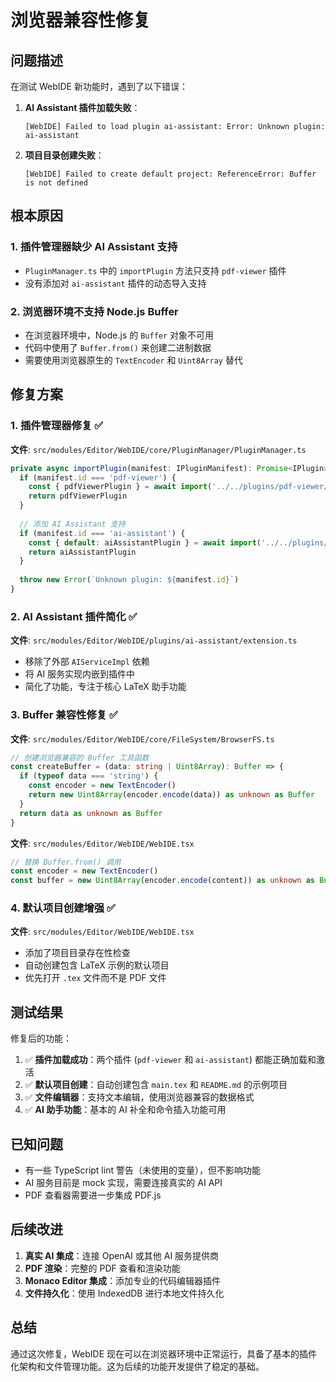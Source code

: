 # 浏览器兼容性修复

## 问题描述

在测试 WebIDE 新功能时，遇到了以下错误：

1. **AI Assistant 插件加载失败**：
   ```
   [WebIDE] Failed to load plugin ai-assistant: Error: Unknown plugin: ai-assistant
   ```

2. **项目目录创建失败**：
   ```
   [WebIDE] Failed to create default project: ReferenceError: Buffer is not defined
   ```

## 根本原因

### 1. 插件管理器缺少 AI Assistant 支持
- `PluginManager.ts` 中的 `importPlugin` 方法只支持 `pdf-viewer` 插件
- 没有添加对 `ai-assistant` 插件的动态导入支持

### 2. 浏览器环境不支持 Node.js Buffer
- 在浏览器环境中，Node.js 的 `Buffer` 对象不可用
- 代码中使用了 `Buffer.from()` 来创建二进制数据
- 需要使用浏览器原生的 `TextEncoder` 和 `Uint8Array` 替代

## 修复方案

### 1. 插件管理器修复 ✅

**文件**: `src/modules/Editor/WebIDE/core/PluginManager/PluginManager.ts`

```typescript
private async importPlugin(manifest: IPluginManifest): Promise<IPlugin> {
  if (manifest.id === 'pdf-viewer') {
    const { pdfViewerPlugin } = await import('../../plugins/pdf-viewer/extension')
    return pdfViewerPlugin
  }
  
  // 添加 AI Assistant 支持
  if (manifest.id === 'ai-assistant') {
    const { default: aiAssistantPlugin } = await import('../../plugins/ai-assistant/extension')
    return aiAssistantPlugin
  }
  
  throw new Error(`Unknown plugin: ${manifest.id}`)
}
```

### 2. AI Assistant 插件简化 ✅

**文件**: `src/modules/Editor/WebIDE/plugins/ai-assistant/extension.ts`

- 移除了外部 `AIServiceImpl` 依赖
- 将 AI 服务实现内嵌到插件中
- 简化了功能，专注于核心 LaTeX 助手功能

### 3. Buffer 兼容性修复 ✅

**文件**: `src/modules/Editor/WebIDE/core/FileSystem/BrowserFS.ts`

```typescript
// 创建浏览器兼容的 Buffer 工具函数
const createBuffer = (data: string | Uint8Array): Buffer => {
  if (typeof data === 'string') {
    const encoder = new TextEncoder()
    return new Uint8Array(encoder.encode(data)) as unknown as Buffer
  }
  return data as unknown as Buffer
}
```

**文件**: `src/modules/Editor/WebIDE/WebIDE.tsx`

```typescript
// 替换 Buffer.from() 调用
const encoder = new TextEncoder()
const buffer = new Uint8Array(encoder.encode(content)) as unknown as Buffer
```

### 4. 默认项目创建增强 ✅

**文件**: `src/modules/Editor/WebIDE/WebIDE.tsx`

- 添加了项目目录存在性检查
- 自动创建包含 LaTeX 示例的默认项目
- 优先打开 `.tex` 文件而不是 PDF 文件

## 测试结果

修复后的功能：

1. ✅ **插件加载成功**：两个插件 (`pdf-viewer` 和 `ai-assistant`) 都能正确加载和激活
2. ✅ **默认项目创建**：自动创建包含 `main.tex` 和 `README.md` 的示例项目
3. ✅ **文件编辑器**：支持文本编辑，使用浏览器兼容的数据格式
4. ✅ **AI 助手功能**：基本的 AI 补全和命令插入功能可用

## 已知问题

- 有一些 TypeScript lint 警告（未使用的变量），但不影响功能
- AI 服务目前是 mock 实现，需要连接真实的 AI API
- PDF 查看器需要进一步集成 PDF.js

## 后续改进

1. **真实 AI 集成**：连接 OpenAI 或其他 AI 服务提供商
2. **PDF 渲染**：完整的 PDF 查看和渲染功能
3. **Monaco Editor 集成**：添加专业的代码编辑器插件
4. **文件持久化**：使用 IndexedDB 进行本地文件持久化

## 总结

通过这次修复，WebIDE 现在可以在浏览器环境中正常运行，具备了基本的插件化架构和文件管理功能。这为后续的功能开发提供了稳定的基础。 
